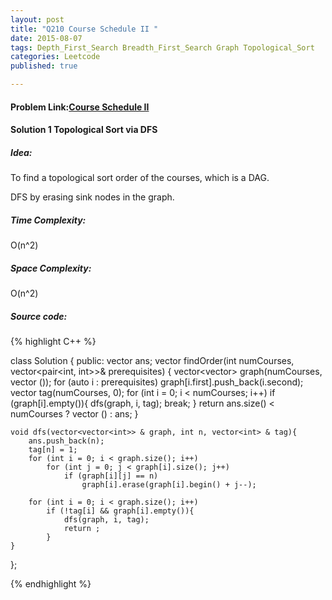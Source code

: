 ```yaml
---
layout: post
title: "Q210 Course Schedule II "
date: 2015-08-07
tags: Depth_First_Search Breadth_First_Search Graph Topological_Sort 
categories: Leetcode
published: true

---
```

#### Problem Link:[Course Schedule II ](https://leetcode.com/problems/course-schedule-ii/) 

#### Solution 1 Topological Sort via DFS 

##### Idea:

To find a topological sort order of the courses, which is a DAG. 

DFS by erasing sink nodes in the graph. 

##### Time Complexity:

O(n^2)

##### Space Complexity:

O(n^2)

##### Source code:
{% highlight C++ %}

class Solution {
public:
    vector<int> ans;
    vector<int> findOrder(int numCourses, vector<pair<int, int>>& prerequisites) {
        vector<vector<int>> graph(numCourses, vector<int> ());
        for (auto i : prerequisites)
            graph[i.first].push_back(i.second);
        vector<int> tag(numCourses, 0);
        for (int i = 0; i < numCourses; i++)
            if (graph[i].empty()){
                dfs(graph, i, tag);
                break;
            }
        return ans.size() < numCourses ? vector<int> () : ans;
    }
    
    void dfs(vector<vector<int>> & graph, int n, vector<int> & tag){
        ans.push_back(n);
        tag[n] = 1;
        for (int i = 0; i < graph.size(); i++)
            for (int j = 0; j < graph[i].size(); j++)
                if (graph[i][j] == n)
                    graph[i].erase(graph[i].begin() + j--);
                    
        for (int i = 0; i < graph.size(); i++)
            if (!tag[i] && graph[i].empty()){
                dfs(graph, i, tag);
                return ;
            }
    }
};

{% endhighlight %}

